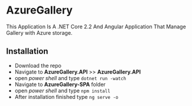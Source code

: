 # AzureGallery

This Application Is A .NET Core 2.2 And Angular Application That Manage Gallery with Azure storage.

## Installation
- Download the repo
- Navigate to **AzureGallery.API** >> **AzureGallery.API**
- open _power shell_ and type `dotnet run -watch`
- Navigate to **AzureGallery-SPA** folder
- open _power shell_ and type `npm install`
- After installation finished type `ng serve -o`

